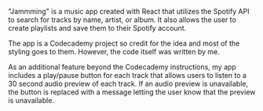 "Jammming" is a music app created with React that utilizes the Spotify API to search for tracks by name, artist, or album. It also allows the user to create playlists and save them to their Spotify account.

The app is a Codecademy project so credit for the idea and most of the styling goes to them. However, the code itself was written by me.

As an additional feature beyond the Codecademy instructions, my app includes a play/pause button for each track that allows users to listen to a 30 second audio preview of each track. If an audio preview is unavailable, the button is replaced with a message letting the user know that the preview is unavailable.
